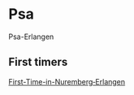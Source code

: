 # Psa
Psa-Erlangen

## First timers
[First-Time-in-Nuremberg‐Erlangen](https://github.com/Ariffazeel99/psa/wiki/First-Time-in-Nuremberg%E2%80%90Erlangen)
